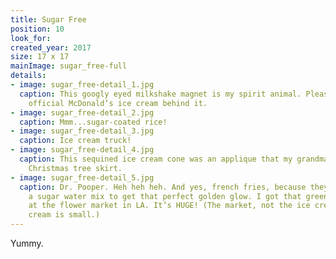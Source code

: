 ```yaml
---
title: Sugar Free
position: 10
look_for:
created_year: 2017
size: 17 x 17
mainImage: sugar_free-full
details:
- image: sugar_free-detail_1.jpg
  caption: This googly eyed milkshake magnet is my spirit animal. Please note the
    official McDonald’s ice cream behind it.
- image: sugar_free-detail_2.jpg
  caption: Mmm...sugar-coated rice!
- image: sugar_free-detail_3.jpg
  caption: Ice cream truck!
- image: sugar_free-detail_4.jpg
  caption: This sequined ice cream cone was an applique that my grandma made for her
    Christmas tree skirt.
- image: sugar_free-detail_5.jpg
  caption: Dr. Pooper. Heh heh heh. And yes, french fries, because they dip them in
    a sugar water mix to get that perfect golden glow. I got that green ice cream
    at the flower market in LA. It’s HUGE! (The market, not the ice cream. The ice
    cream is small.)
---
```


Yummy.
